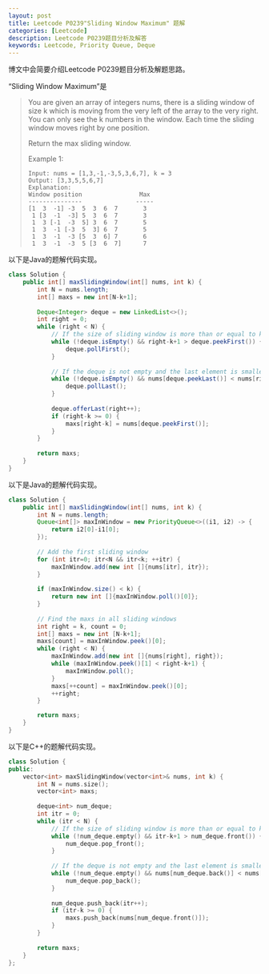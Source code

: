 ```yaml
---
layout: post
title: Leetcode P0239"Sliding Window Maximum" 题解
categories: [Leetcode]
description: Leetcode P0239题目分析及解答
keywords: Leetcode, Priority Queue, Deque
---
```


博文中会简要介绍Leetcode P0239题目分析及解题思路。

“Sliding Window Maximum”是

> You are given an array of integers nums, there is a sliding window of size k which is moving from the very left of the array to the very right. You can only see the k numbers in the window. Each time the sliding window moves right by one position.
> 
> Return the max sliding window.
> 
> Example 1:
> ```
> Input: nums = [1,3,-1,-3,5,3,6,7], k = 3
> Output: [3,3,5,5,6,7]
> Explanation: 
> Window position                Max
> ---------------               -----
> [1  3  -1] -3  5  3  6  7       3
>  1 [3  -1  -3] 5  3  6  7       3
>  1  3 [-1  -3  5] 3  6  7       5
>  1  3  -1 [-3  5  3] 6  7       5
>  1  3  -1  -3 [5  3  6] 7       6
>  1  3  -1  -3  5 [3  6  7]      7
> ```

以下是Java的题解代码实现。
```java
class Solution {
    public int[] maxSlidingWindow(int[] nums, int k) {
        int N = nums.length;
        int[] maxs = new int[N-k+1];
        
        Deque<Integer> deque = new LinkedList<>();
        int right = 0;
        while (right < N) {
            // If the size of sliding window is more than or equal to k
            while (!deque.isEmpty() && right-k+1 > deque.peekFirst()) {
                deque.pollFirst();
            }
            
            // If the deque is not empty and the last element is smaller
            while (!deque.isEmpty() && nums[deque.peekLast()] < nums[right]) {
                deque.pollLast();
            }
            
            deque.offerLast(right++);
            if (right-k >= 0) {
                maxs[right-k] = nums[deque.peekFirst()];
            }
        }
        
        return maxs;
    }
}
```

以下是Java的题解代码实现。
```java
class Solution {
    public int[] maxSlidingWindow(int[] nums, int k) {
        int N = nums.length;        
        Queue<int[]> maxInWindow = new PriorityQueue<>((i1, i2) -> {
            return i2[0]-i1[0];
        });
        
        // Add the first sliding window
        for (int itr=0; itr<N && itr<k; ++itr) {
            maxInWindow.add(new int []{nums[itr], itr});
        }
        
        if (maxInWindow.size() < k) {
            return new int []{maxInWindow.poll()[0]};
        }
        
        // Find the maxs in all sliding windows
        int right = k, count = 0;
        int[] maxs = new int [N-k+1];
        maxs[count] = maxInWindow.peek()[0];
        while (right < N) {
            maxInWindow.add(new int []{nums[right], right});
            while (maxInWindow.peek()[1] < right-k+1) {
                maxInWindow.poll();
            }
            maxs[++count] = maxInWindow.peek()[0];
            ++right;
        }

        return maxs;
    }
}
```

以下是C++的题解代码实现。
```cpp
class Solution {
public:
    vector<int> maxSlidingWindow(vector<int>& nums, int k) {
        int N = nums.size();
        vector<int> maxs;
        
        deque<int> num_deque;
        int itr = 0;
        while (itr < N) {
            // If the size of sliding window is more than or equal to k
            while (!num_deque.empty() && itr-k+1 > num_deque.front()) {
                num_deque.pop_front();
            }
            
            // If the deque is not empty and the last element is smaller
            while (!num_deque.empty() && nums[num_deque.back()] < nums[itr]) {
                num_deque.pop_back();
            }
            
            num_deque.push_back(itr++);
            if (itr-k >= 0) {
                maxs.push_back(nums[num_deque.front()]);
            }
        }
        
        return maxs;
    }
};
```